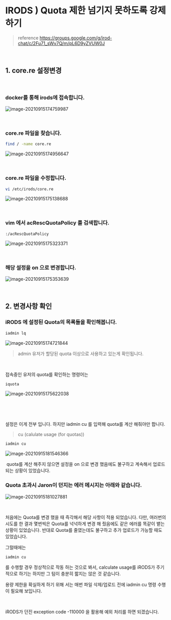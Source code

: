 # IRODS ) Quota 제한 넘기지 못하도록 강제하기

> reference https://groups.google.com/g/irod-chat/c/2Fu71_sWv7Q/m/pL6D9yZVUW0J

​	

## 1. core.re 설정변경

​	

### docker를 통해 irods에 접속합니다.

![image-20210915174759987](https://raw.githubusercontent.com/Shane-Park/markdownBlog/master/devops/IRODS/quota_kr.assets/image-20210915174759987.png)

​		

### core.re 파일을 찾습니다.

```bash
find / -name core.re
```

![image-20210915174956647](https://raw.githubusercontent.com/Shane-Park/markdownBlog/master/devops/IRODS/quota_kr.assets/image-20210915174956647.png)

​	

### core.re 파일을 수정합니다.

```bash
vi /etc/irods/core.re
```

![image-20210915175138688](https://raw.githubusercontent.com/Shane-Park/markdownBlog/master/devops/IRODS/quota_kr.assets/image-20210915175138688.png)

​	

### vim 에서 acRescQuotaPolicy 를 검색합니다.

```
:/acRescQuotaPolicy
```

![image-20210915175323371](https://raw.githubusercontent.com/Shane-Park/markdownBlog/master/devops/IRODS/quota_kr.assets/image-20210915175323371.png)

​	

### 해당 설정을 on 으로 변경합니다.

![image-20210915175353639](https://raw.githubusercontent.com/Shane-Park/markdownBlog/master/devops/IRODS/quota_kr.assets/image-20210915175353639.png)

​	

## 2. 변경사항 확인



### iRODS 에 설정된 Quota의 목록들을 확인해봅니다.

```bash
iadmin lq
```

![image-20210915174721844](https://raw.githubusercontent.com/Shane-Park/markdownBlog/master/devops/IRODS/quota_kr.assets/image-20210915174721844.png)

> admin 유저가 할당된 quota 이상으로 사용하고 있는게 확인됩니다.

​		

접속중인 유저의 quota를 확인하는 명령어는

```bash
iquota
```

![image-20210915175622038](https://raw.githubusercontent.com/Shane-Park/markdownBlog/master/devops/IRODS/quota_kr.assets/image-20210915175622038.png)

​		

​	

설정은 이게 전부 입니다. 하지만 iadmin cu 를 입력해 quota를 계산 해줘야만 합니다.

> cu (calulate usage (for quotas))

```bash
iadmin cu
```

![image-20210915181546366](https://raw.githubusercontent.com/Shane-Park/markdownBlog/master/devops/IRODS/quota_kr.assets/image-20210915181546366.png)

​	quota를 계산 해주지 않으면 설정을 on 으로 변경 했음에도 불구하고 계속해서 업로드 되는 상황이 있었습니다.



### Quota 초과시 Jaron이 던지는 에러 메시지는 아래와 같습니다.

![image-20210915181027881](https://raw.githubusercontent.com/Shane-Park/markdownBlog/master/devops/IRODS/quota_kr.assets/image-20210915181027881.png)

​	

처음에는 Quota를 변경 했을 때 즉각해서 해당 사항이 적용 되었습니다. 다만, 여러번의 시도를 한 결과 몇번씩은 Quota를 넉넉하게 변경 해 줬음에도 같은 에러를 똑같이 뱉는 상황이 있었습니다. 반대로 Quota를 줄였는데도 불구하고 추가 업로드가 가능할 때도 있었습니다.

그럴때에는 

```bash
iadmin cu
```

를 수행할 경우 정상적으로 작동 하는 것으로 봐서, calculate usage를 iRODS가 주기적으로 하기는 하지만 그 텀이 충분히 짧지는 않은 것 같습니다.

용량 제한을 확실하게 하기 위해 서는 매번 파일 삭제/업로드 전에 iadmin cu 명령 수행이 필요해 보입니다.

​		

iRODS가 던진 exception code -110000 을 활용해 예외 처리를 하면 되겠습니다.

